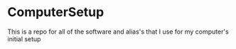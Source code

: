 # ComputerSetup
This is a repo for all of the software and alias's that I use for my computer's initial setup
